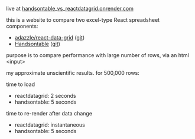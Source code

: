 
live at [handsontable_vs_reactdatagrid.onrender.com](https://handsontable_vs_reactdatagrid.onrender.com)

this is a website to compare two excel-type React spreadsheet components:

- [adazzle/react-data-grid](https://adazzle.github.io/react-data-grid/) ([git](https://github.com/adazzle/react-data-grid))
- [Handsontable](https://handsontable.com/) ([git](https://github.com/handsontable/handsontable))

purpose is to compare performance with large number of rows, via an html \<input\> 


my approximate unscientific results.  for 500,000 rows:

time to load

- reactdatagrid: 2 seconds
- handsontable: 5 seconds

time to re-render after data change
- reactdatagrid: instantaneous
- handsontable: 5 seconds



